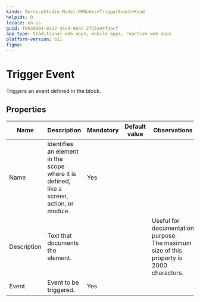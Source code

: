 ```yaml
---
kinds: ServiceStudio.Model.NRNodes+TriggerEvent+Kind
helpids: 0
locale: en-us
guid: f093d004-0222-44cd-96ac-2f25a94f3acf
app_type: traditional web apps, mobile apps, reactive web apps
platform-version: o11
figma:
---
```


# Trigger Event

Triggers an event defined in the block.  

## Properties

<table markdown="1">
<thead>
<tr>
<th>Name</th>
<th>Description</th>
<th>Mandatory</th>
<th>Default value</th>
<th>Observations</th>
</tr>
</thead>
<tbody>
<tr>
<td title="Name">Name</td>
<td>Identifies an element in the scope where it is defined, like a screen, action, or module.</td>
<td>Yes</td>
<td></td>
<td></td>
</tr>
<tr>
<td title="Description">Description</td>
<td>Text that documents the element.</td>
<td></td>
<td></td>
<td>Useful for documentation purpose.<br/>The maximum size of this property is 2000 characters.</td>
</tr>
<tr>
<td title="Event">Event</td>
<td>Event to be triggered.</td>
<td>Yes</td>
<td></td>
<td></td>
</tr>
</tbody>
</table>

